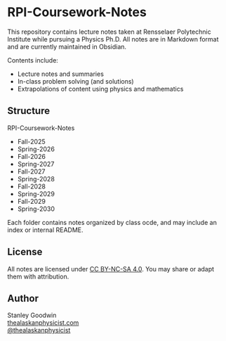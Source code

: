 # RPI-Coursework-Notes
This repository contains lecture notes taken at Rensselaer Polytechnic Institute while pursuing a Physics Ph.D. All notes are in Markdown format and are currently maintained in Obsidian.

Contents include:
- Lecture notes and summaries
- In-class problem solving (and solutions)
- Extrapolations of content using physics and mathematics

## Structure
RPI-Coursework-Notes
- Fall-2025
- Spring-2026
- Fall-2026
- Spring-2027
- Fall-2027
- Spring-2028
- Fall-2028
- Spring-2029
- Fall-2029
- Spring-2030

Each folder contains notes organized by class ocde, and may include an index or internal README.

## License
All notes are licensed under [CC BY-NC-SA 4.0](LICENSE). You may share or adapt them with attribution.

## Author
Stanley Goodwin  
[thealaskanphysicist.com](https://thealaskanphysicist.com)  
[@thealaskanphysicist](https://github.com/thealaskanphysicist)
